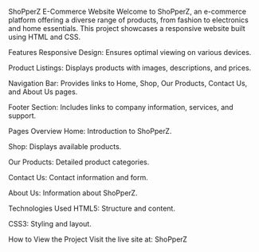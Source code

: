 ShoPperZ E-Commerce Website
Welcome to ShoPperZ, an e-commerce platform offering a diverse range of products, from fashion to electronics and home essentials. This project showcases a responsive website built using HTML and CSS.

Features
Responsive Design: Ensures optimal viewing on various devices.

Product Listings: Displays products with images, descriptions, and prices.

Navigation Bar: Provides links to Home, Shop, Our Products, Contact Us, and About Us pages.

Footer Section: Includes links to company information, services, and support.

Pages Overview
Home: Introduction to ShoPperZ.

Shop: Displays available products.

Our Products: Detailed product categories.

Contact Us: Contact information and form.

About Us: Information about ShoPperZ.

Technologies Used
HTML5: Structure and content.

CSS3: Styling and layout.

How to View the Project
Visit the live site at: ShoPperZ
